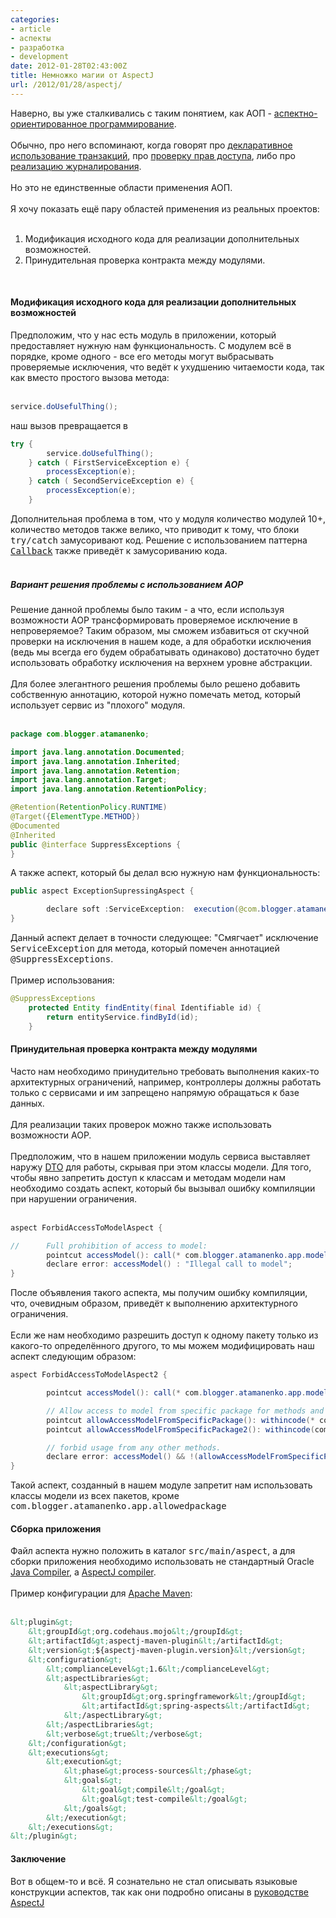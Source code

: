```yaml
---
categories:
- article
- аспекты
- разработка
- development
date: 2012-01-28T02:43:00Z
title: Немножко магии от AspectJ
url: /2012/01/28/aspectj/
---
```


Наверно, вы уже сталкивались с таким понятием, как AOП - <a href="http://en.wikipedia.org/wiki/Aspect-oriented_programming">аспектно-ориентированное программирование</a>.<br />
<br />
Обычно, про него вспоминают, когда говорят про <a href="http://static.springsource.org/spring/docs/current/reference/html/transaction.html#transaction-declarative-applying-more-than-just-tx-advice">декларативное использование транзакций</a>,  про <a href="https://docs.jboss.com/aop/1.0/aspect-library/reference/annotation15_security.html">проверку прав доступа</a>, либо про <a href="http://static.springsource.org/spring/docs/3.0.x/javadoc-api/org/springframework/aop/interceptor/CustomizableTraceInterceptor.html">реализацию журналирования</a>.<br />
<br />
Но это не единственные области применения АОП.<br />
<br />
Я хочу показать ещё пару областей применения из реальных проектов:<br />
<br />
1. Модификация исходного кода для реализации дополнительных возможностей.<br />
2. Принудительная проверка контракта между модулями.<br />
<br />
<h4>Модификация исходного кода для реализации дополнительных возможностей</h4>Предположим, что у нас есть модуль в приложении, который предоставляет нужную нам функциональность. С модулем всё в порядке, кроме одного - все его методы могут выбрасывать проверяемые исключения, что ведёт к ухудшению читаемости кода, так как вместо простого вызова метода:<br />
<br />

```java
service.doUsefulThing();
```

наш вызов превращается в <br />

```java
try {
        service.doUsefulThing();
    } catch ( FirstServiceException e) {
        processException(e);
    } catch ( SecondServiceException e) {
        processException(e);
    }
```

Дополнительная проблема в том, что у модуля количество модулей 10+, количество методов также велико, что приводит к тому, что блоки <tt>try/catch</tt> замусоривают код. Решение с использованием паттерна <tt><a href="https://en.wikipedia.org/wiki/Callback_(computer_programming)">Callback</a></tt> также приведёт к замусориванию кода.<br />
<br />
<h5>Вариант решения проблемы с использованием AOP</h5>Решение данной проблемы было таким - а что, если используя возможности AOP трансформировать проверяемое исключение в непроверяемое? Таким образом, мы сможем избавиться от скучной проверки на исключения в нашем коде, а для обработки исключения (ведь мы всегда его будем обрабатывать одинаково) достаточно будет использовать обработку исключения на верхнем уровне абстракции.<br />
<br />
Для более элегантного решения проблемы было решено добавить собственную аннотацию, которой нужно помечать метод, который использует сервис из "плохого" модуля.<br />
<br />

```java
package com.blogger.atamanenko;

import java.lang.annotation.Documented;
import java.lang.annotation.Inherited;
import java.lang.annotation.Retention;
import java.lang.annotation.Target;
import java.lang.annotation.RetentionPolicy;

@Retention(RetentionPolicy.RUNTIME)
@Target({ElementType.METHOD})
@Documented
@Inherited
public @interface SuppressExceptions {
}
```

А также аспект, который бы делал всю нужную нам функциональность:

```java
public aspect ExceptionSupressingAspect {

        declare soft :ServiceException:  execution(@com.blogger.atamanenko.annotation.SuppressExceptions * *.*(..));
}
```

Данный аспект делает в точности следующее: "Смягчает" исключение <tt>ServiceException</tt> для метода, который помечен аннотацией <tt>@SuppressExceptions</tt>.<br />
<br />
Пример использования:<br />

```java
@SuppressExceptions
    protected Entity findEntity(final Identifiable id) {
        return entityService.findById(id);
    }
```

<h4>Принудительная проверка контракта между модулями</h4>Часто нам необходимо принудительно требовать выполнения каких-то архитектурных ограничений, например, контроллеры должны работать только с сервисами и им запрещено напрямую обращаться к базе данных.<br />
<br />
Для реализации таких проверок можно также использовать возможности AOP.<br />
<br />
Предположим, что в нашем приложении модуль сервиса выставляет наружу <a href="http://java.sun.com/blueprints/corej2eepatterns/Patterns/TransferObject.html">DTO</a> для работы, скрывая при этом классы модели. Для того, чтобы явно запретить доступ к классам и методам модели нам необходимо создать аспект, который бы вызывал ошибку компиляции при нарушении ограничения.<br />
<br />

```java
aspect ForbidAccessToModelAspect {

//      Full prohibition of access to model:
        pointcut accessModel(): call(* com.blogger.atamanenko.app.model..*.*(..));
        declare error: accessModel() : "Illegal call to model";
}

```

После объявления такого аспекта, мы получим ошибку компиляции, что, очевидным образом, приведёт к выполнению архитектурного ограничения.<br />
<br />
Если же нам необходимо разрешить доступ к одному пакету только из какого-то определённого другого, то мы можем модифицировать наш аспект следующим образом:<br />

```java
aspect ForbidAccessToModelAspect2 {

        pointcut accessModel(): call(* com.blogger.atamanenko.app.model.**.*(..));

        // Allow access to model from specific package for methods and constructors
        pointcut allowAccessModelFromSpecificPackage(): withincode(* com.blogger.atamanenko.app.allowedpackage..*.*(..));
        pointcut allowAccessModelFromSpecificPackage2(): withincode(com.blogger.atamanenko.app.allowedpackage..*.new(..));

        // forbid usage from any other methods.
        declare error: accessModel() && !(allowAccessModelFromSpecificPackage() || allowAccessModelFromSpecificPackage()):"Illegal call to Model from forbidden package";
}
```

Такой аспект, созданный в нашем модуле запретит нам использовать классы модели из всех пакетов, кроме <tt>com.blogger.atamanenko.app.allowedpackage</tt><br />
<h4>Сборка приложения</h4>Файл аспекта нужно положить в каталог <tt>src/main/aspect</tt>, а для сборки приложения необходимо использовать не стандартный Oracle <a href="http://docs.oracle.com/javase/6/docs/technotes/tools/solaris/javac.html">Java Compiler</a>, а <a href="http://eclipse.org/aspectj/downloads.php">AspectJ compiler</a>.<br />
<br />
Пример конфигурации для <a href="https://maven.apache.org/">Apache Maven</a>:<br />
<br />

```xml
&lt;plugin&gt;
    &lt;groupId&gt;org.codehaus.mojo&lt;/groupId&gt;
    &lt;artifactId&gt;aspectj-maven-plugin&lt;/artifactId&gt;
    &lt;version&gt;${aspectj-maven-plugin.version}&lt;/version&gt;
    &lt;configuration&gt;
        &lt;complianceLevel&gt;1.6&lt;/complianceLevel&gt;
        &lt;aspectLibraries&gt;
            &lt;aspectLibrary&gt;
                &lt;groupId&gt;org.springframework&lt;/groupId&gt;
                &lt;artifactId&gt;spring-aspects&lt;/artifactId&gt;
            &lt;/aspectLibrary&gt;
        &lt;/aspectLibraries&gt;
        &lt;verbose&gt;true&lt;/verbose&gt;
    &lt;/configuration&gt;
    &lt;executions&gt;
        &lt;execution&gt;
            &lt;phase&gt;process-sources&lt;/phase&gt;
            &lt;goals&gt;
                &lt;goal&gt;compile&lt;/goal&gt;
                &lt;goal&gt;test-compile&lt;/goal&gt;
            &lt;/goals&gt;
        &lt;/execution&gt;
    &lt;/executions&gt;
&lt;/plugin&gt;
```

<h4>Заключение</h4>Вот в общем-то и всё. Я сознательно не стал описывать языковые конструкции аспектов, так как они подробно описаны в <a href="https://www.eclipse.org/aspectj/doc/next/progguide/index.html">руководстве AspectJ</a>